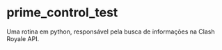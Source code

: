 # prime_control_test
Uma rotina em python, responsável pela busca de informações na Clash Royale API.
